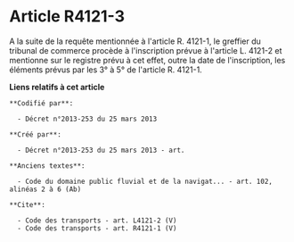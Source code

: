 # Article R4121-3

A la suite de la requête mentionnée à l'article R. 4121-1, le greffier du tribunal de commerce procède à l'inscription prévue
à l'article L. 4121-2 et mentionne sur le registre prévu à cet effet, outre la date de l'inscription, les éléments prévus par
les 3° à 5° de l'article R. 4121-1.

**Liens relatifs à cet article**

	**Codifié par**:

	  - Décret n°2013-253 du 25 mars 2013

	**Créé par**:

	  - Décret n°2013-253 du 25 mars 2013 - art.

	**Anciens textes**:

	  - Code du domaine public fluvial et de la navigat... - art. 102, alinéas 2 à 6 (Ab)

	**Cite**:

	  - Code des transports - art. L4121-2 (V)
	  - Code des transports - art. R4121-1 (V)
